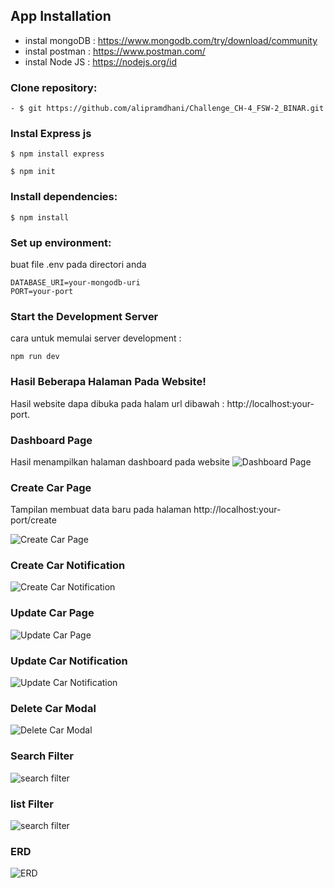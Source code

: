 ## App Installation

- instal mongoDB : https://www.mongodb.com/try/download/community
- instal postman : https://www.postman.com/
- instal Node JS : https://nodejs.org/id

### Clone repository:

```shell
- $ git https://github.com/alipramdhani/Challenge_CH-4_FSW-2_BINAR.git
```

### Instal Express js

```shell
$ npm install express
```

```shell
$ npm init
```

### Install dependencies:

```shell
$ npm install
```

### Set up environment:

buat file .env pada directori anda

```shell
DATABASE_URI=your-mongodb-uri
PORT=your-port
```

### Start the Development Server

cara untuk memulai server development :

```shell
npm run dev
```

### Hasil Beberapa Halaman Pada Website!

Hasil website dapa dibuka pada halam url dibawah :
http://localhost:your-port.

### Dashboard Page

Hasil menampilkan halaman dashboard pada website
![Dashboard Page](/public/assets/index_page.png)

### Create Car Page

Tampilan membuat data baru pada halaman http://localhost:your-port/create

![Create Car Page](/public/assets/create_page.png)

### Create Car Notification

![Create Car Notification](/public/assets/create_notif.png)

### Update Car Page

![Update Car Page](/public/assets/update_page.png)

### Update Car Notification

![Update Car Notification](/public/assets/update_notif.png)

### Delete Car Modal

![Delete Car Modal](/public/assets/delete_cars.png)

### Search Filter

![search filter](/public/assets/search_cars.png)

### list Filter

![search filter](/public/assets/filter_cars.png)

### ERD

![ERD](/public/assets/ERD.png)
